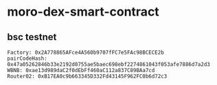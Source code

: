 # moro-dex-smart-contract

## bsc testnet

```text
Factory: 0x2A778865AFce4A560b9707fFC7e5FAc98BCECE2b
pairCodeHash: 0x47a05262846b33e2192d0755ae5baec698ebf2274861043f053afe7886d7a2d3
WBNB: 0xae13d989daC2f0dEbFf460aC112a837C89BAa7cd
Router02: 0xB17EA0c9b663345D332Fd43145F962FC0b6d72c3
```
